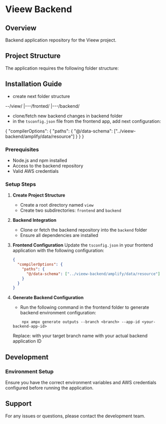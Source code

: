 # Vieew Backend

## Overview
Backend application repository for the Vieew project.

## Project Structure
The application requires the following folder structure:



## Installation Guide

-  create next folder structure 

--/view/
    |---/fronted/
    |---/backend/

- clone/fetch new backend changes in backend folder
- in the `tsconfig.json` file from the frontend app, add next configuration:

{
  "compilerOptions": {
    "paths": {
      "@/data-schema": ["../vieew-backend/amplify/data/resource"]
    }
  }
}


### Prerequisites
- Node.js and npm installed
- Access to the backend repository
- Valid AWS credentials

### Setup Steps

1. **Create Project Structure**
   - Create a root directory named `view`
   - Create two subdirectories: `frontend` and `backend`

2. **Backend Integration**
   - Clone or fetch the backend repository into the `backend` folder
   - Ensure all dependencies are installed

3. **Frontend Configuration**
   Update the `tsconfig.json` in your frontend application with the following configuration:
   ```json
   {
     "compilerOptions": {
       "paths": {
         "@/data-schema": ["../vieew-backend/amplify/data/resource"]
       }
     }
   }

4. **Generate Backend Configuration** 
    - Run the following command in the frontend folder to generate backend environment configuration:
    ```code
        npx ampx generate outputs --branch <branch> --app-id <your-backend-app-id>
    ```
    Replace:
    <branch> with your target branch name
    <your-backend-app-id> with your actual backend application ID

## Development

### Environment Setup

Ensure you have the correct environment variables and AWS credentials configured before running the application.

## Support
For any issues or questions, please contact the development team.